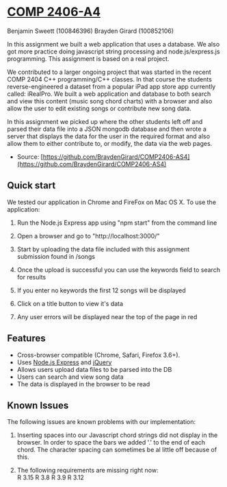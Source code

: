 # [COMP 2406-A4](https://github.com/BraydenGirard/COMP2406-AS4)
Benjamin Sweett (100846396)
Brayden Girard (100852106)

In this assignment we built a web application that uses a database. We also got more practice doing javascript string processing and node.js/express.js programming. This assignment is based on a real project.

We contributed to a larger ongoing project that was started in the recent COMP 2404 C++ programming/C++ classes. In that course the students reverse-engineered a dataset from a popular iPad app store app currently called: iRealPro. We built a web application and database to both search and view this content (music song chord charts) with a browser and also allow the user to edit existing songs or contribute new song data.

In this assignment we picked up where the other students left off and parsed their data file into a JSON mongodb database and then wrote a server that displays the data for the user in the required format and also allow them to either contribute to, or modify, the data via the web pages.

* Source: [https://github.com/BraydenGirard/COMP2406-AS4](https://github.com/BraydenGirard/COMP2406-AS4)

## Quick start

We tested our application in Chrome and FireFox on Mac OS X. To use the application:

1. Run the Node.js Express app using "npm start" from the command line

2. Open a browser and go to "http://localhost:3000/"

3. Start by uploading the data file included with this assignment submission found in /songs

4. Once the upload is successful you can use the keywords field to search for results

5. If you enter no keywords the first 12 songs will be displayed

6. Click on a title button to view it's data 

7. Any user errors will be displayed near the top of the page in red

## Features

* Cross-browser compatible (Chrome, Safari, Firefox 3.6+).
* Uses [Node.js Express](http://expressjs.com/) and [jQuery](http://jquery.com/)
* Allows users upload data files to be parsed into the DB
* Users can search and view song data
* The data is displayed in the browser to be read

## Known Issues

The following issues are known problems with our implementation:

1. Inserting spaces into our Javascript chord strings did not display in the browser. In order to space the bars we added '.' to the end of each chord. The character spacing can sometimes be al little off because of this.

2. The following requirements are missing right now:  
	R 3.15
	R 3.8
	R 3.9
	R 3.12